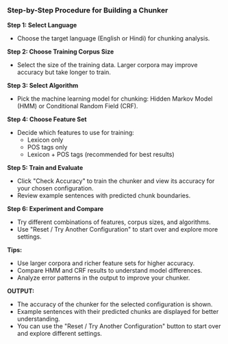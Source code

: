 ### Step-by-Step Procedure for Building a Chunker

**Step 1: Select Language**

- Choose the target language (English or Hindi) for chunking analysis.

**Step 2: Choose Training Corpus Size**

- Select the size of the training data. Larger corpora may improve accuracy but take longer to train.

**Step 3: Select Algorithm**

- Pick the machine learning model for chunking: Hidden Markov Model (HMM) or Conditional Random Field (CRF).

**Step 4: Choose Feature Set**

- Decide which features to use for training:
  - Lexicon only
  - POS tags only
  - Lexicon + POS tags (recommended for best results)

**Step 5: Train and Evaluate**

- Click "Check Accuracy" to train the chunker and view its accuracy for your chosen configuration.
- Review example sentences with predicted chunk boundaries.

**Step 6: Experiment and Compare**

- Try different combinations of features, corpus sizes, and algorithms.
- Use "Reset / Try Another Configuration" to start over and explore more settings.

**Tips:**

- Use larger corpora and richer feature sets for higher accuracy.
- Compare HMM and CRF results to understand model differences.
- Analyze error patterns in the output to improve your chunker.

**OUTPUT:**

- The accuracy of the chunker for the selected configuration is shown.
- Example sentences with their predicted chunks are displayed for better understanding.
- You can use the "Reset / Try Another Configuration" button to start over and explore different settings.
